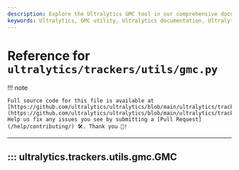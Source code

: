 ```yaml
---
description: Explore the Ultralytics GMC tool in our comprehensive documentation. Learn how it works, best practices, and implementation advice.
keywords: Ultralytics, GMC utility, Ultralytics documentation, Ultralytics tracker, machine learning tools
---
```


# Reference for `ultralytics/trackers/utils/gmc.py`

!!! note

    Full source code for this file is available at [https://github.com/ultralytics/ultralytics/blob/main/ultralytics/trackers/utils/gmc.py](https://github.com/ultralytics/ultralytics/blob/main/ultralytics/trackers/utils/gmc.py). Help us fix any issues you see by submitting a [Pull Request](/help/contributing/) 🛠️. Thank you 🙏!

---
## ::: ultralytics.trackers.utils.gmc.GMC
<br><br>
